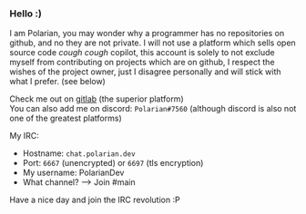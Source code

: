 ### Hello :)
I am Polarian, you may wonder why a programmer has no repositories on github, and no they are not private. I will not use a platform which sells open source code *cough* *cough* copilot, this account is solely to not exclude myself from contributing on projects which are on github, I respect the wishes of the project owner, just I disagree personally and will stick with what I prefer. (see below)

Check me out on [gitlab](https://gitlab.com/PolarianDev) (the superior platform) <br>
You can also add me on discord: `Polarian#7560` (although discord is also not one of the greatest platforms) <br>

My IRC:
- Hostname: `chat.polarian.dev` <br>
- Port: `6667` (unencrypted) or `6697` (tls encryption) <br>
- My username: PolarianDev <br>
- What channel? --> Join #main

Have a nice day and join the IRC revolution :P
